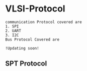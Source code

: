 # VLSI-Protocol
```
communication Protocol covered are 
1. SPI
2. UART
3. I2C
Bus Protocol Covered are

!Updating soon!
```
## SPT Protocol
